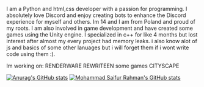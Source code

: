 I am a Python and html,css developer with a passion for programming. 
I absolutely love Discord and enjoy creating bots to enhance the Discord experience for myself and others.
Im 14 and I am from Poland and proud of my roots.
I am also involved in game development and have created some games using the Unity engine.
I specialized in c++ for like 4 months but lost interest after almost my every project had memory leaks.
i also know alot of js and basics of some other lanuages but i will forget them if i wont write code using them :).

Im working on:
RENDERWARE REWRITEEN
some games
CITYSCAPE




[![Anurag's GitHub stats](https://github-readme-stats.vercel.app/api?username=papaj2139)](https://github.com/anuraghazra/github-readme-stats)
[![Mohammad Saifur Rahman's GitHub stats](https://github-readme-stats.vercel.app/api/top-langs?username=;papaj2139&hide=html,scss,stylus,blade,jupyter%20notebook,python,css,shell,batchfile,dockerfile,typescript&theme=algolia&show_icons=true)](https://github.com/papaj2139)


 
